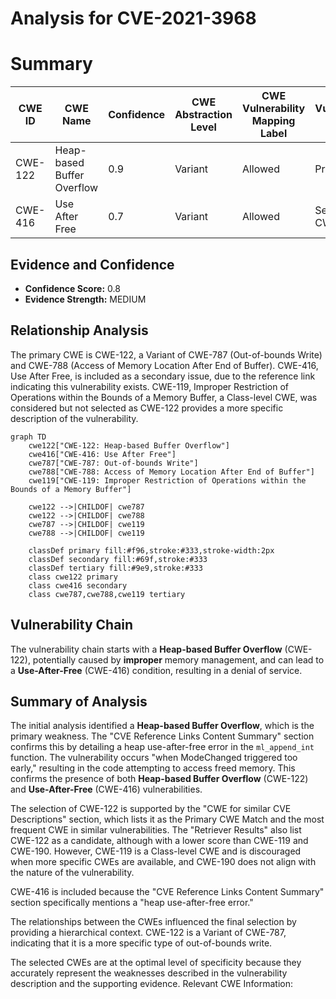 # Analysis for CVE-2021-3968

# Summary
| CWE ID | CWE Name | Confidence | CWE Abstraction Level | CWE Vulnerability Mapping Label | CWE-Vulnerability Mapping Notes |
|---|---|---|---|---|---|
| CWE-122 | Heap-based Buffer Overflow | 0.9 | Variant | Allowed | Primary CWE |
| CWE-416 | Use After Free | 0.7 | Variant | Allowed | Secondary CWE |

## Evidence and Confidence

*   **Confidence Score:** 0.8
*   **Evidence Strength:** MEDIUM

## Relationship Analysis
The primary CWE is CWE-122, a Variant of CWE-787 (Out-of-bounds Write) and CWE-788 (Access of Memory Location After End of Buffer). CWE-416, Use After Free, is included as a secondary issue, due to the reference link indicating this vulnerability exists. CWE-119, Improper Restriction of Operations within the Bounds of a Memory Buffer, a Class-level CWE, was considered but not selected as CWE-122 provides a more specific description of the vulnerability.

```mermaid
graph TD
    cwe122["CWE-122: Heap-based Buffer Overflow"]
    cwe416["CWE-416: Use After Free"]
    cwe787["CWE-787: Out-of-bounds Write"]
    cwe788["CWE-788: Access of Memory Location After End of Buffer"]
    cwe119["CWE-119: Improper Restriction of Operations within the Bounds of a Memory Buffer"]
    
    cwe122 -->|CHILDOF| cwe787
    cwe122 -->|CHILDOF| cwe788
    cwe787 -->|CHILDOF| cwe119
    cwe788 -->|CHILDOF| cwe119

    classDef primary fill:#f96,stroke:#333,stroke-width:2px
    classDef secondary fill:#69f,stroke:#333
    classDef tertiary fill:#9e9,stroke:#333
    class cwe122 primary
    class cwe416 secondary
    class cwe787,cwe788,cwe119 tertiary
```

## Vulnerability Chain
The vulnerability chain starts with a **Heap-based Buffer Overflow** (CWE-122), potentially caused by **improper** memory management, and can lead to a **Use-After-Free** (CWE-416) condition, resulting in a denial of service.

## Summary of Analysis
The initial analysis identified a **Heap-based Buffer Overflow**, which is the primary weakness. The "CVE Reference Links Content Summary" section confirms this by detailing a heap use-after-free error in the `ml_append_int` function. The vulnerability occurs "when ModeChanged triggered too early," resulting in the code attempting to access freed memory. This confirms the presence of both **Heap-based Buffer Overflow** (CWE-122) and **Use-After-Free** (CWE-416) vulnerabilities.

The selection of CWE-122 is supported by the "CWE for similar CVE Descriptions" section, which lists it as the Primary CWE Match and the most frequent CWE in similar vulnerabilities. The "Retriever Results" also list CWE-122 as a candidate, although with a lower score than CWE-119 and CWE-190. However, CWE-119 is a Class-level CWE and is discouraged when more specific CWEs are available, and CWE-190 does not align with the nature of the vulnerability.

CWE-416 is included because the "CVE Reference Links Content Summary" section specifically mentions a "heap use-after-free error."

The relationships between the CWEs influenced the final selection by providing a hierarchical context. CWE-122 is a Variant of CWE-787, indicating that it is a more specific type of out-of-bounds write.

The selected CWEs are at the optimal level of specificity because they accurately represent the weaknesses described in the vulnerability description and the supporting evidence.
Relevant CWE Information: